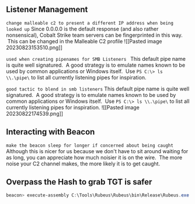 ## Listener Management
`change malleable c2 to present a different IP address when being looked up`
Since 0.0.0.0 is the default response (and also rather nonsensical), Cobalt Strike team servers can be fingerprinted in this way.  This can be changed in the Malleable C2 profile
![[Pasted image 20230823153510.png]]

`used when creating pipenames for SMB Listeners `
This default pipe name is quite well signatured.  A good strategy is to emulate names known to be used by common applications or Windows itself.  Use `PS C:\> ls \\.\pipe\` to list all currently listening pipes for inspiration.

`good tactic to blend in smb listeners`
This default pipe name is quite well signatured.  A good strategy is to emulate names known to be used by common applications or Windows itself.  Use `PS C:\> ls \\.\pipe\` to list all currently listening pipes for inspiration.
![[Pasted image 20230822174539.png]]

## Interacting with Beacon
`make the beacon sleep for longer if concerned about being caught`
Although this is nicer for us because we don't have to sit around waiting for as long, you can appreciate how much noisier it is on the wire.  The more noise your C2 channel makes, the more likely it is to get caught.


## Overpass the Hash to grab TGT is safer
```powershell
beacon> execute-assembly C:\Tools\Rubeus\Rubeus\bin\Release\Rubeus.exe asktgt /user:jking /aes256:4a8a74daad837ae09e9ecc8c2f1b89f960188cb934db6d4bbebade8318ae57c6 /nowrap
```